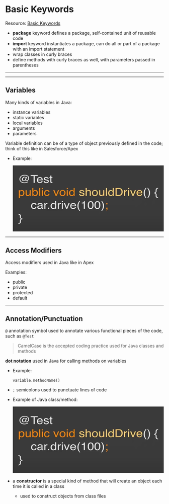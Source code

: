 # Basic Keywords

Resource: [Basic Keywords](https://www.youtube.com/watch?v=grEKMHGYyns&t=0s)

- **package** keyword defines a package, self-contained unit of reusable code
- **import** keyword instantiates a package, can do all or part of a package with an import statement
- wrap classes in curly braces
- define methods with curly braces as well, with parameters passed in parentheses

---
---

## Variables

Many kinds of variables in Java:

- instance variables
- static variables
- local variables
- arguments
- parameters

Variable definition can be of a type of object previously defined in the code; think of this like in Salesforce/Apex

- Example:

    ![Java_Visuals_image2.png](/Resources/Image%20Resources/Java_Visuals_image1.png "example of Java object-based variable definition")

---

## Access Modifiers

Access modifiers used in Java like in Apex

Examples:

- public
- private
- protected
- default

---

## Annotation/Punctuation

`@` annotation symbol used to annotate various functional pieces of the code, such as `@Test`

> CamelCase is the accepted coding practice used for Java classes and methods

**dot notation** used in Java for calling methods on variables

- Example:

      variable.methodName()

- `;` semicolons used to punctuate lines of code
- Example of Java class/method:

    ![Java_Visuals_image1.png](/Resources/Image%20Resources/Java_Visuals_image1.png "example of Java class/method")

- a **constructor** is a special kind of method that will create an object each time it is called in a class
  - used to construct objects from class files
